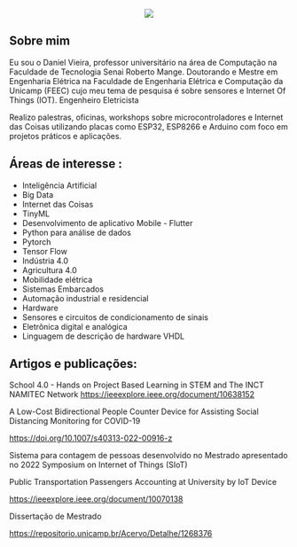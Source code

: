 
<p align="center">
  <img src= "https://github.com/danielvieira95/danielvieira95/blob/main/LOGO%20DANI%20PROJECTS%20.bmp">
</p>





## Sobre mim
Eu sou o Daniel Vieira, professor universitário na área de Computação na Faculdade de Tecnologia Senai Roberto Mange.
Doutorando e Mestre em Engenharia Elétrica na Faculdade de Engenharia Elétrica e Computação da Unicamp (FEEC) cujo meu tema de pesquisa é sobre sensores e Internet Of Things (IOT).
Engenheiro Eletricista

Realizo palestras, oficinas, workshops sobre microcontroladores e Internet das Coisas utilizando placas como ESP32, ESP8266 e Arduino com foco em projetos práticos e aplicações.


## Áreas de interesse :
* Inteligência Artificial
* Big Data
* Internet das Coisas
* TinyML
* Desenvolvimento de aplicativo Mobile - Flutter
* Python para análise de dados
* Pytorch
* Tensor Flow
* Indústria 4.0
* Agricultura 4.0
* Mobilidade elétrica
* Sistemas Embarcados
* Automação industrial e residencial
* Hardware
* Sensores e circuitos de condicionamento de sinais
* Eletrônica digital e analógica
* Linguagem de descrição de hardware VHDL

## Artigos e publicações:

School 4.0 - Hands on Project Based Learning in STEM and The INCT NAMITEC Network
https://ieeexplore.ieee.org/document/10638152

A Low-Cost Bidirectional People Counter Device for Assisting Social Distancing Monitoring for COVID-19

https://doi.org/10.1007/s40313-022-00916-z

Sistema para contagem de pessoas desenvolvido no Mestrado apresentado no 2022 Symposium on Internet of Things (SIoT)

Public Transportation Passengers Accounting at University by IoT Device

https://ieeexplore.ieee.org/document/10070138


Dissertação de Mestrado

https://repositorio.unicamp.br/Acervo/Detalhe/1268376
